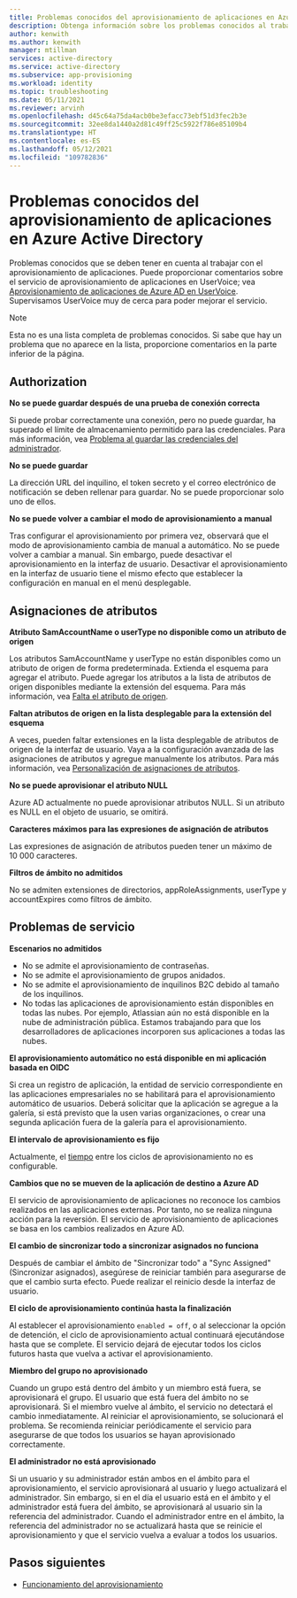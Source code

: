 ```yaml
---
title: Problemas conocidos del aprovisionamiento de aplicaciones en Azure Active Directory
description: Obtenga información sobre los problemas conocidos al trabajar con el aprovisionamiento automático de aplicaciones en Azure Active Directory.
author: kenwith
ms.author: kenwith
manager: mtillman
services: active-directory
ms.service: active-directory
ms.subservice: app-provisioning
ms.workload: identity
ms.topic: troubleshooting
ms.date: 05/11/2021
ms.reviewer: arvinh
ms.openlocfilehash: d45c64a75da4acb0be3efacc73ebf51d3fec2b3e
ms.sourcegitcommit: 32ee8da1440a2d81c49ff25c5922f786e85109b4
ms.translationtype: HT
ms.contentlocale: es-ES
ms.lasthandoff: 05/12/2021
ms.locfileid: "109782836"
---
```

# <a name="known-issues-for-application-provisioning-in-azure-active-directory"></a>Problemas conocidos del aprovisionamiento de aplicaciones en Azure Active Directory
Problemas conocidos que se deben tener en cuenta al trabajar con el aprovisionamiento de aplicaciones. Puede proporcionar comentarios sobre el servicio de aprovisionamiento de aplicaciones en UserVoice; vea [Aprovisionamiento de aplicaciones de Azure AD en UserVoice](https://aka.ms/appprovisioningfeaturerequest). Supervisamos UserVoice muy de cerca para poder mejorar el servicio. 

> [!NOTE]
> Esta no es una lista completa de problemas conocidos. Si sabe que hay un problema que no aparece en la lista, proporcione comentarios en la parte inferior de la página.

## <a name="authorization"></a>Authorization 

**No se puede guardar después de una prueba de conexión correcta**

Si puede probar correctamente una conexión, pero no puede guardar, ha superado el límite de almacenamiento permitido para las credenciales. Para más información, vea [Problema al guardar las credenciales del administrador](./user-provisioning.md).

**No se puede guardar**

La dirección URL del inquilino, el token secreto y el correo electrónico de notificación se deben rellenar para guardar. No se puede proporcionar solo uno de ellos. 

**No se puede volver a cambiar el modo de aprovisionamiento a manual**

Tras configurar el aprovisionamiento por primera vez, observará que el modo de aprovisionamiento cambia de manual a automático. No se puede volver a cambiar a manual. Sin embargo, puede desactivar el aprovisionamiento en la interfaz de usuario. Desactivar el aprovisionamiento en la interfaz de usuario tiene el mismo efecto que establecer la configuración en manual en el menú desplegable.  


## <a name="attribute-mappings"></a>Asignaciones de atributos 

**Atributo SamAccountName o userType no disponible como un atributo de origen**

Los atributos SamAccountName y userType no están disponibles como un atributo de origen de forma predeterminada. Extienda el esquema para agregar el atributo. Puede agregar los atributos a la lista de atributos de origen disponibles mediante la extensión del esquema. Para más información, vea [Falta el atributo de origen](user-provisioning-sync-attributes-for-mapping.md). 

**Faltan atributos de origen en la lista desplegable para la extensión del esquema**

A veces, pueden faltar extensiones en la lista desplegable de atributos de origen de la interfaz de usuario. Vaya a la configuración avanzada de las asignaciones de atributos y agregue manualmente los atributos. Para más información, vea [Personalización de asignaciones de atributos](customize-application-attributes.md).

**No se puede aprovisionar el atributo NULL**

Azure AD actualmente no puede aprovisionar atributos NULL. Si un atributo es NULL en el objeto de usuario, se omitirá. 

**Caracteres máximos para las expresiones de asignación de atributos**

Las expresiones de asignación de atributos pueden tener un máximo de 10 000 caracteres. 

**Filtros de ámbito no admitidos**

No se admiten extensiones de directorios, appRoleAssignments, userType y accountExpires como filtros de ámbito.


## <a name="service-issues"></a>Problemas de servicio 

**Escenarios no admitidos**

- No se admite el aprovisionamiento de contraseñas. 
- No se admite el aprovisionamiento de grupos anidados. 
- No se admite el aprovisionamiento de inquilinos B2C debido al tamaño de los inquilinos.
- No todas las aplicaciones de aprovisionamiento están disponibles en todas las nubes. Por ejemplo, Atlassian aún no está disponible en la nube de administración pública. Estamos trabajando para que los desarrolladores de aplicaciones incorporen sus aplicaciones a todas las nubes.

**El aprovisionamiento automático no está disponible en mi aplicación basada en OIDC**

Si crea un registro de aplicación, la entidad de servicio correspondiente en las aplicaciones empresariales no se habilitará para el aprovisionamiento automático de usuarios. Deberá solicitar que la aplicación se agregue a la galería, si está previsto que la usen varias organizaciones, o crear una segunda aplicación fuera de la galería para el aprovisionamiento. 

**El intervalo de aprovisionamiento es fijo**

Actualmente, el [tiempo](./application-provisioning-when-will-provisioning-finish-specific-user.md#how-long-will-it-take-to-provision-users) entre los ciclos de aprovisionamiento no es configurable. 

**Cambios que no se mueven de la aplicación de destino a Azure AD**

El servicio de aprovisionamiento de aplicaciones no reconoce los cambios realizados en las aplicaciones externas. Por tanto, no se realiza ninguna acción para la reversión. El servicio de aprovisionamiento de aplicaciones se basa en los cambios realizados en Azure AD. 

**El cambio de sincronizar todo a sincronizar asignados no funciona**

Después de cambiar el ámbito de "Sincronizar todo" a "Sync Assigned" (Sincronizar asignados), asegúrese de reiniciar también para asegurarse de que el cambio surta efecto. Puede realizar el reinicio desde la interfaz de usuario.

**El ciclo de aprovisionamiento continúa hasta la finalización**

Al establecer el aprovisionamiento `enabled = off`, o al seleccionar la opción de detención, el ciclo de aprovisionamiento actual continuará ejecutándose hasta que se complete. El servicio dejará de ejecutar todos los ciclos futuros hasta que vuelva a activar el aprovisionamiento.

**Miembro del grupo no aprovisionado**

Cuando un grupo está dentro del ámbito y un miembro está fuera, se aprovisionará el grupo. El usuario que está fuera del ámbito no se aprovisionará. Si el miembro vuelve al ámbito, el servicio no detectará el cambio inmediatamente. Al reiniciar el aprovisionamiento, se solucionará el problema. Se recomienda reiniciar periódicamente el servicio para asegurarse de que todos los usuarios se hayan aprovisionado correctamente.  

**El administrador no está aprovisionado**

Si un usuario y su administrador están ambos en el ámbito para el aprovisionamiento, el servicio aprovisionará al usuario y luego actualizará el administrador. Sin embargo, si en el día el usuario está en el ámbito y el administrador está fuera del ámbito, se aprovisionará al usuario sin la referencia del administrador. Cuando el administrador entre en el ámbito, la referencia del administrador no se actualizará hasta que se reinicie el aprovisionamiento y que el servicio vuelva a evaluar a todos los usuarios. 

## <a name="next-steps"></a>Pasos siguientes
- [Funcionamiento del aprovisionamiento](how-provisioning-works.md)
